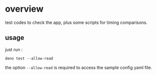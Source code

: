 # overview

test codes to check the app, plus some scripts for timing comparisons.

## usage

just run : 
```
deno test --allow-read
```

the option `--allow-read` is required to access the sample config yaml file.

